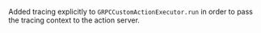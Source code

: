 Added tracing explicitly to `GRPCCustomActionExecutor.run` in order to pass the tracing context to the action server.